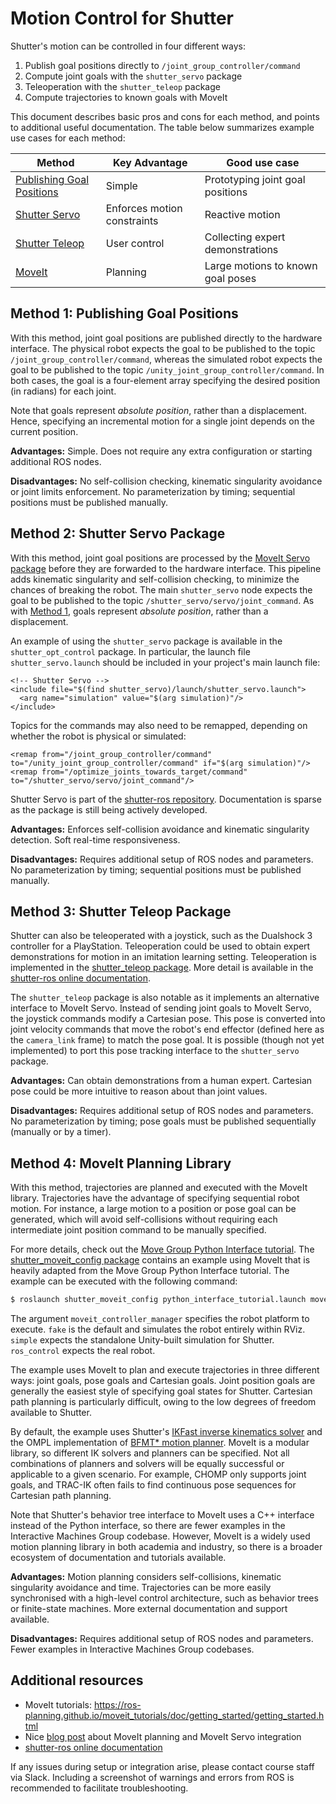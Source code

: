 # Motion Control for Shutter

Shutter's motion can be controlled in four different ways:
1. Publish goal positions directly to `/joint_group_controller/command`
2. Compute joint goals with the `shutter_servo` package
3. Teleoperation with the `shutter_teleop` package
4. Compute trajectories to known goals with MoveIt

This document describes basic pros and cons for each method, and points to additional useful documentation.
The table below summarizes example use cases for each method:

| Method | Key Advantage | Good use case |
|--|--|--|
| [Publishing Goal Positions](#method-1-publishing-goal-positions) | Simple | Prototyping joint goal positions |
| [Shutter Servo](#method-2-shutter-servo-package) | Enforces motion constraints | Reactive motion |
| [Shutter Teleop](#method-3-shutter-teleop-package) | User control | Collecting expert demonstrations |
| [MoveIt](#method-4-moveit-planning-library) | Planning | Large motions to known goal poses |

## Method 1: Publishing Goal Positions

With this method, joint goal positions are published directly to the hardware interface.
The physical robot expects the goal to be published to the topic `/joint_group_controller/command`, whereas the simulated robot expects the goal to be published to the topic `/unity_joint_group_controller/command`.
In both cases, the goal is a four-element array specifying the desired position (in radians) for each joint.

Note that goals represent *absolute position*, rather than a displacement.
Hence, specifying an incremental motion for a single joint depends on the current position.

**Advantages:** Simple. Does not require any extra configuration or starting additional ROS nodes.

**Disadvantages:** No self-collision checking, kinematic singularity avoidance or joint limits enforcement. No parameterization by timing; sequential positions must be published manually.


## Method 2: Shutter Servo Package

With this method, joint goal positions are processed by the [MoveIt Servo package](https://github.com/yale-img/moveit/tree/master/moveit_ros/moveit_servo) before they are forwarded to the hardware interface.
This pipeline adds kinematic singularity and self-collision checking, to minimize the chances of breaking the robot.
The main `shutter_servo` node expects the goal to be published to the topic `/shutter_servo/servo/joint_command`.
As with [Method 1](#method-1-publishing-goal-positions), goals represent *absolute position*, rather than a displacement.

An example of using the `shutter_servo` package is available in the `shutter_opt_control` package.
In particular, the launch file `shutter_servo.launch` should be included in your project's main launch file:

```
<!-- Shutter Servo -->
<include file="$(find shutter_servo)/launch/shutter_servo.launch">
  <arg name="simulation" value="$(arg simulation)"/>
</include>
```

Topics for the commands may also need to be remapped, depending on whether the robot is physical or simulated:

```
<remap from="/joint_group_controller/command" to="/unity_joint_group_controller/command" if="$(arg simulation)"/>
<remap from="/optimize_joints_towards_target/command" to="/shutter_servo/servo/joint_command"/>
```

Shutter Servo is part of the [shutter-ros repository](https://gitlab.com/interactive-machines/shutter/shutter-ros/-/tree/master/shutter_servo).
Documentation is sparse as the package is still being actively developed.

**Advantages:** Enforces self-collision avoidance and kinematic singularity detection. Soft real-time responsiveness.

**Disadvantages:** Requires additional setup of ROS nodes and parameters. No parameterization by timing; sequential positions must be published manually.


## Method 3: Shutter Teleop Package

Shutter can also be teleoperated with a joystick, such as the Dualshock 3 controller for a PlayStation.
Teleoperation could be used to obtain expert demonstrations for motion in an imitation learning setting.
Teleoperation is implemented in the [shutter_teleop package](https://gitlab.com/interactive-machines/shutter/shutter-ros/-/tree/master/shutter_teleop).
More detail is available in the [shutter-ros online documentation](https://shutter-ros.readthedocs.io/en/noetic_moveit/packages/shutter_teleop.html).

The `shutter_teleop` package is also notable as it implements an alternative interface to MoveIt Servo.
Instead of sending joint goals to MoveIt Servo, the joystick commands modify a Cartesian pose.
This pose is converted into joint velocity commands that move the robot's end effector (defined here as the `camera_link` frame) to match the pose goal.
It is possible (though not yet implemented) to port this pose tracking interface to the `shutter_servo` package.

**Advantages:** Can obtain demonstrations from a human expert. Cartesian pose could be more intuitive to reason about than joint values.

**Disadvantages:** Requires additional setup of ROS nodes and parameters. No parameterization by timing; pose goals must be published sequentially (manually or by a timer).


## Method 4: MoveIt Planning Library

With this method, trajectories are planned and executed with the MoveIt library.
Trajectories have the advantage of specifying sequential robot motion.
For instance, a large motion to a position or pose goal can be generated, which will avoid self-collisions without requiring each intermediate joint position command to be manually specified.

For more details, check out the [Move Group Python Interface tutorial](https://ros-planning.github.io/moveit_tutorials/doc/move_group_python_interface/move_group_python_interface_tutorial.html).
The [shutter_moveit_config package](https://shutter-ros.readthedocs.io/en/latest/packages/shutter_moveit_config.html) contains an example using MoveIt that is heavily adapted from the Move Group Python Interface tutorial.
The example can be executed with the following command:

```bash
$ roslaunch shutter_moveit_config python_interface_tutorial.launch moveit_controller_manager:=[fake | simple | ros_control]
```

The argument ``moveit_controller_manager`` specifies the robot platform to execute.
``fake`` is the default and simulates the robot entirely within RViz.
``simple`` expects the standalone Unity-built simulation for Shutter.
``ros_control`` expects the real robot.

The example uses MoveIt to plan and execute trajectories in three different ways: joint goals, pose goals and Cartesian goals.
Joint position goals are generally the easiest style of specifying goal states for Shutter.
Cartesian path planning is particularly difficult, owing to the low degrees of freedom available to Shutter.

By default, the example uses Shutter's [IKFast inverse kinematics solver](https://gitlab.com/interactive-machines/shutter/shutter-ros/-/tree/master/shutter_ikfast_plugin) and the OMPL implementation of [BFMT\* motion planner](https://ompl.kavrakilab.org/classompl_1_1geometric_1_1BFMT.html).
MoveIt is a modular library, so different IK solvers and planners can be specified.
Not all combinations of planners and solvers will be equally successful or applicable to a given scenario.
For example, CHOMP only supports joint goals, and TRAC-IK often fails to find continuous pose sequences for Cartesian path planning.

Note that Shutter's behavior tree interface to MoveIt uses a C++ interface instead of the Python interface, so there are fewer examples in the Interactive Machines Group codebase.
However, MoveIt is a widely used motion planning library in both academia and industry, so there is a broader ecosystem of documentation and tutorials available.

**Advantages:** Motion planning considers self-collisions, kinematic singularity avoidance and time. Trajectories can be more easily synchronised with a high-level control architecture, such as behavior trees or finite-state machines. More external documentation and support available.

**Disadvantages:** Requires additional setup of ROS nodes and parameters. Fewer examples in Interactive Machines Group codebases.


## Additional resources

+ MoveIt tutorials: https://ros-planning.github.io/moveit_tutorials/doc/getting_started/getting_started.html
+ Nice [blog post](https://picknik.ai/visual%20servoing/moveit%20servo/2021/01/21/fast-visual-servoing-with-moveit.html) about MoveIt planning and MoveIt Servo integration
+ [shutter-ros online documentation](https://shutter-ros.readthedocs.io/en/latest/)

If any issues during setup or integration arise, please contact course staff via Slack.
Including a screenshot of warnings and errors from ROS is recommended to facilitate troubleshooting.
